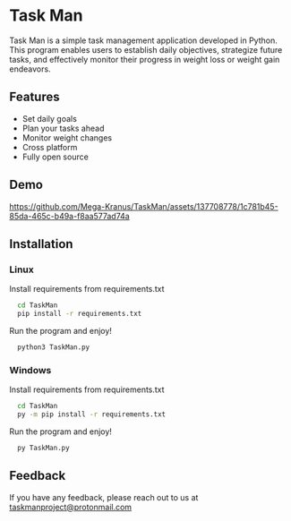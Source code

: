 
# Task Man

Task Man is a simple task management application developed in Python. This program enables users to establish daily objectives, strategize future tasks, and effectively monitor their progress in weight loss or weight gain endeavors.


## Features

- Set daily goals
- Plan your tasks ahead
- Monitor weight changes
- Cross platform
- Fully open source


## Demo

https://github.com/Mega-Kranus/TaskMan/assets/137708778/1c781b45-85da-465c-b49a-f8aa577ad74a


## Installation

### Linux

Install requirements from requirements.txt

```bash
  cd TaskMan
  pip install -r requirements.txt
```
Run the program and enjoy!

```bash
  python3 TaskMan.py
```


### Windows

Install requirements from requirements.txt

```bash
  cd TaskMan
  py -m pip install -r requirements.txt
```
Run the program and enjoy!

```bash
  py TaskMan.py
```
    
## Feedback

If you have any feedback, please reach out to us at taskmanproject@protonmail.com

